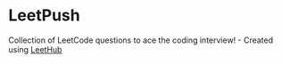 # LeetPush
Collection of LeetCode questions to ace the coding interview! - Created using [LeetHub](https://github.com/QasimWani/LeetHub)

